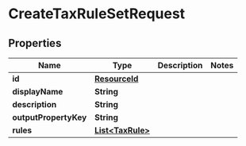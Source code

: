 

# CreateTaxRuleSetRequest


## Properties

Name | Type | Description | Notes
------------ | ------------- | ------------- | -------------
**id** | [**ResourceId**](ResourceId.md) |  | 
**displayName** | **String** |  | 
**description** | **String** |  | 
**outputPropertyKey** | **String** |  | 
**rules** | [**List&lt;TaxRule&gt;**](TaxRule.md) |  | 



